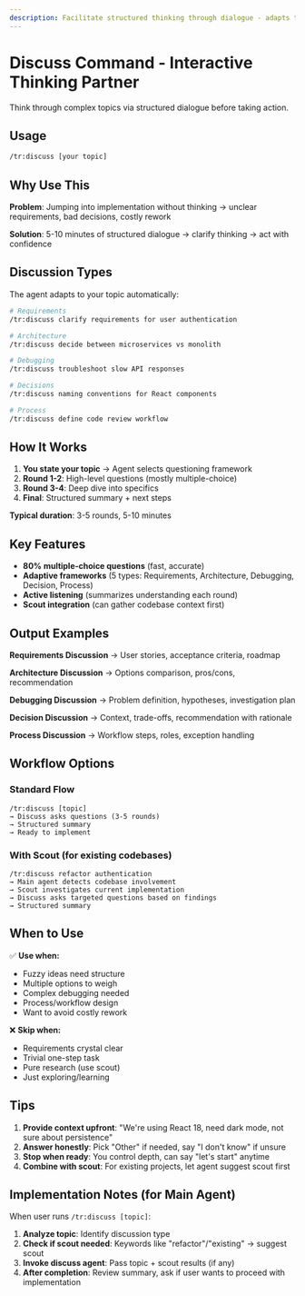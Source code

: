 ```yaml
---
description: Facilitate structured thinking through dialogue - adapts to any discussion topic from requirements to architecture to debugging strategies
---
```


# Discuss Command - Interactive Thinking Partner

Think through complex topics via structured dialogue before taking action.

## Usage

```bash
/tr:discuss [your topic]
```

## Why Use This

**Problem**: Jumping into implementation without thinking → unclear requirements, bad decisions, costly rework

**Solution**: 5-10 minutes of structured dialogue → clarify thinking → act with confidence

## Discussion Types

The agent adapts to your topic automatically:

```bash
# Requirements
/tr:discuss clarify requirements for user authentication

# Architecture
/tr:discuss decide between microservices vs monolith

# Debugging
/tr:discuss troubleshoot slow API responses

# Decisions
/tr:discuss naming conventions for React components

# Process
/tr:discuss define code review workflow
```

## How It Works

1. **You state your topic** → Agent selects questioning framework
2. **Round 1-2**: High-level questions (mostly multiple-choice)
3. **Round 3-4**: Deep dive into specifics
4. **Final**: Structured summary + next steps

**Typical duration**: 3-5 rounds, 5-10 minutes

## Key Features

- **80% multiple-choice questions** (fast, accurate)
- **Adaptive frameworks** (5 types: Requirements, Architecture, Debugging, Decision, Process)
- **Active listening** (summarizes understanding each round)
- **Scout integration** (can gather codebase context first)

## Output Examples

**Requirements Discussion** → User stories, acceptance criteria, roadmap

**Architecture Discussion** → Options comparison, pros/cons, recommendation

**Debugging Discussion** → Problem definition, hypotheses, investigation plan

**Decision Discussion** → Context, trade-offs, recommendation with rationale

**Process Discussion** → Workflow steps, roles, exception handling

## Workflow Options

### Standard Flow
```
/tr:discuss [topic]
→ Discuss asks questions (3-5 rounds)
→ Structured summary
→ Ready to implement
```

### With Scout (for existing codebases)
```
/tr:discuss refactor authentication
→ Main agent detects codebase involvement
→ Scout investigates current implementation
→ Discuss asks targeted questions based on findings
→ Structured summary
```

## When to Use

✅ **Use when:**
- Fuzzy ideas need structure
- Multiple options to weigh
- Complex debugging needed
- Process/workflow design
- Want to avoid costly rework

❌ **Skip when:**
- Requirements crystal clear
- Trivial one-step task
- Pure research (use scout)
- Just exploring/learning

## Tips

1. **Provide context upfront**: "We're using React 18, need dark mode, not sure about persistence"
2. **Answer honestly**: Pick "Other" if needed, say "I don't know" if unsure
3. **Stop when ready**: You control depth, can say "let's start" anytime
4. **Combine with scout**: For existing projects, let agent suggest scout first

## Implementation Notes (for Main Agent)

When user runs `/tr:discuss [topic]`:

1. **Analyze topic**: Identify discussion type
2. **Check if scout needed**: Keywords like "refactor"/"existing" → suggest scout
3. **Invoke discuss agent**: Pass topic + scout results (if any)
4. **After completion**: Review summary, ask if user wants to proceed with implementation
